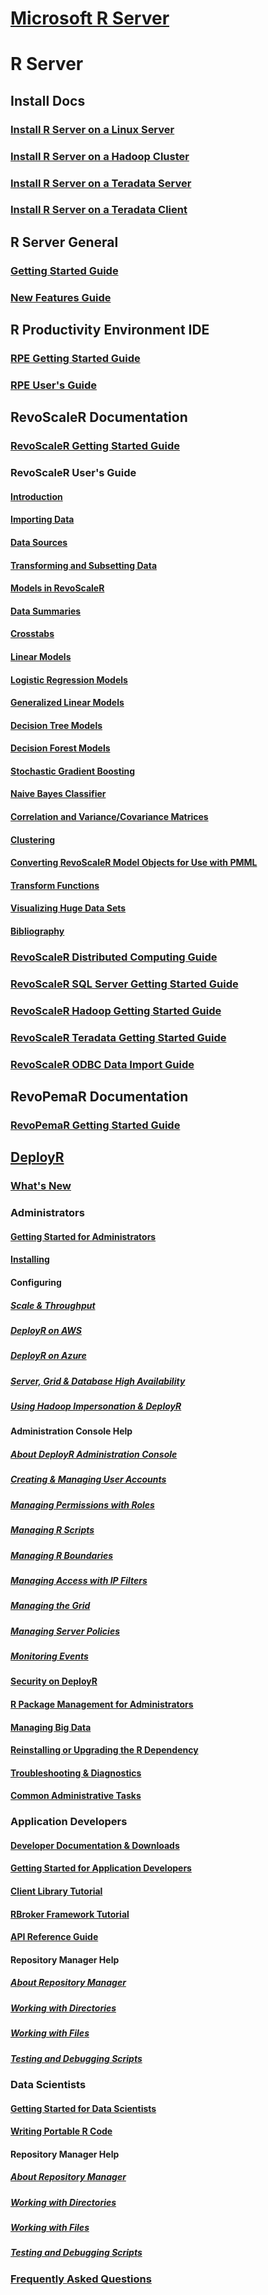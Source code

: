 # [Microsoft R Server](index.md)
# R Server
## Install Docs
### [Install R Server on a Linux Server](rserver/rserver-install-linux-server.md)
### [Install R Server on a Hadoop Cluster](rserver/rserver-install-hadoop.md)
### [Install R Server on a Teradata Server](rserver/rserver-install-teradata-server.md)
### [Install R Server on a Teradata Client](rserver/rserver-install-teradata-client.md)
## R Server General
### [Getting Started Guide](rserver/rserver-getting-started.md)
### [New Features Guide](rserver/rserver-new-features.md)
## R Productivity Environment IDE
### [RPE Getting Started Guide](rserver/RevoRPE_Getting_Started.md)
### [RPE User's Guide](rserver/RevoRPE_Users_Guide.md)
## RevoScaleR Documentation
### [RevoScaleR Getting Started Guide](rserver/rserver-scaler-getting-started.md)
### RevoScaleR User's Guide
#### [Introduction](rserver/rserver-scaler-user-guide-1-introduction.md)
#### [Importing Data](rserver/rserver-scaler-user-guide-2-data-import.md)
#### [Data Sources](rserver/rserver-scaler-user-guide-3-data-source.md)
#### [Transforming and Subsetting Data](rserver/rserver-scaler-user-guide-4-data-transform.md)
#### [Models in RevoScaleR](rserver/rserver-scaler-user-guide-5-models.md)
#### [Data Summaries](rserver/rserver-scaler-user-guide-6-data-summaries.md)
#### [Crosstabs](rserver/rserver-scaler-user-guide-7-crosstabs.md)
#### [Linear Models](rserver/rserver-scaler-user-guide-8-linear-model.md)
#### [Logistic Regression Models](rserver/rserver-scaler-user-guide-9-logistic-regression.md)
#### [Generalized Linear Models](rserver/rserver-scaler-user-guide-10-generalized-linear-model.md)
#### [Decision Tree Models](rserver/rserver-scaler-user-guide-11-decision-tree.md)
#### [Decision Forest Models](rserver/rserver-scaler-user-guide-12-decision-forest.md)
#### [Stochastic Gradient Boosting](rserver/rserver-scaler-user-guide-13-boosting.md)
#### [Naive Bayes Classifier](rserver/rserver-scaler-user-guide-14-naive-bayes.md)
#### [Correlation and Variance/Covariance Matrices](rserver/rserver-scaler-user-guide-15-covcor.md)
#### [Clustering](rserver/rserver-scaler-user-guide-16-cluster.md)
#### [Converting RevoScaleR Model Objects for Use with PMML](rserver/rserver-scaler-user-guide-17-pmml.md)
#### [Transform Functions](rserver/rserver-scaler-user-guide-18-transform-functions.md)
#### [Visualizing Huge Data Sets](rserver/rserver-scaler-user-guide-19-visualize-huge-data-sets.md)
#### [Bibliography](rserver/rserver-scaler-user-guide-20-bibliography.md)
### [RevoScaleR Distributed Computing Guide](rserver/rserver-scaler-distributed-computing.md)
### [RevoScaleR SQL Server Getting Started Guide](rserver/rserver-scaler-sql-server-getting-started.md)
### [RevoScaleR Hadoop Getting Started Guide](rserver/rserver-scaler-hadoop-getting-started.md)
### [RevoScaleR Teradata Getting Started Guide](rserver/rserver-scaler-teradata-getting-started.md)
### [RevoScaleR ODBC Data Import Guide](rserver/rserver-scaler-odbc.md)
## RevoPemaR Documentation
### [RevoPemaR Getting Started Guide](rserver/rserver-pemar-getting-started.md)
## [DeployR](rserver/deployr-about.md)
### [What's New](rserver/deployr-whats-new.md)
### Administrators
#### [Getting Started for Administrators](rserver/deployr-administrator-getting-started.md)
#### [Installing](rserver/deployr-installing-configuring.md)
#### Configuring
##### [Scale & Throughput](rserver/deployr-admin-scale-and-throughput.md)
##### [DeployR on AWS](rserver/deployr-admin-configure-for-aws.md)
##### [DeployR on Azure](rserver/deployr-admin-configure-for-azure.md)
##### [Server, Grid & Database High Availability](rserver/deployr-admin-configure-high-availability.md)
##### [Using Hadoop Impersonation & DeployR](rserver/deployr-admin-hadoop-impersonation.md)
#### Administration Console Help
##### [About DeployR Administration Console](rserver/deployr-admin-console/deployr-admin-console-about.md)
##### [Creating & Managing User Accounts](rserver/deployr-admin-console/deployr-admin-console-user-accounts.md)
##### [Managing Permissions with Roles](rserver/deployr-admin-console/deployr-admin-console-permissions-with-roles.md)
##### [Managing R Scripts](rserver/deployr-admin-console/deployr-admin-console-managing-r-scripts.md)
##### [Managing R Boundaries](rserver/deployr-admin-console/deployr-admin-managing-r-boundaries.md)
##### [Managing Access with IP Filters](rserver/deployr-admin-console/deployr-admin-managing-access-with-ip-filters.md)
##### [Managing the Grid](rserver/deployr-admin-console/deployr-admin-managing-the-grid.md)
##### [Managing Server Policies](rserver/deployr-admin-console/deployr-admin-managing-server-policies.md)
##### [Monitoring Events](rserver/deployr-admin-console/deployr-admin-monitoring-events.md)
#### [Security on DeployR](rserver/deployr-admin-security.md)
#### [R Package Management for Administrators](rserver/deployr-admin-r-package-management.md)
#### [Managing Big Data](rserver/deployr-admin-manage-big-data.md)
#### [Reinstalling or Upgrading the R Dependency ](rserver/deployr-admin-configure-reinstall-r.md)
#### [Troubleshooting & Diagnostics](rserver/deployr-admin-diagnostics-troubleshooting.md)
#### [Common Administrative Tasks](rserver/deployr-common-administration-tasks.md)
### Application Developers
#### [Developer Documentation & Downloads](rserver/deployr-tools-and-samples.md)
#### [Getting Started for Application Developers](rserver/deployr-application-developer-getting-started.md)
#### [Client Library Tutorial](rserver/deployr-client-library.md)
#### [RBroker Framework Tutorial](rserver/deployr-rbroker-framework.md)
#### [API Reference Guide](rserver/deployr-api-reference.md)
#### Repository Manager Help
##### [About Repository Manager](rserver/deployr-repository-manager/deployr-repository-manager-about.md)
##### [Working with Directories](rserver/deployr-repository-manager/deployr-repository-manager-directories.md)
##### [Working with Files](rserver/deployr-repository-manager/deployr-repository-manager-files.md)
##### [Testing and Debugging Scripts](rserver/deployr-repository-manager/deployr-repository-manager-testing-debugging-scripts.md)
### Data Scientists
#### [Getting Started for Data Scientists](rserver/deployr-data-scientist-getting-started.md)
#### [Writing Portable R Code](rserver/deployr-data-scientist-write-portable-r-code.md)
#### Repository Manager Help
##### [About Repository Manager](rserver/deployr-repository-manager/deployr-repository-manager-about.md)
##### [Working with Directories](rserver/deployr-repository-manager/deployr-repository-manager-directories.md)
##### [Working with Files](rserver/deployr-repository-manager/deployr-repository-manager-files.md)
##### [Testing and Debugging Scripts](rserver/deployr-repository-manager/deployr-repository-manager-testing-debugging-scripts.md)
### [Frequently Asked Questions](rserver/deployr-faq.md)
